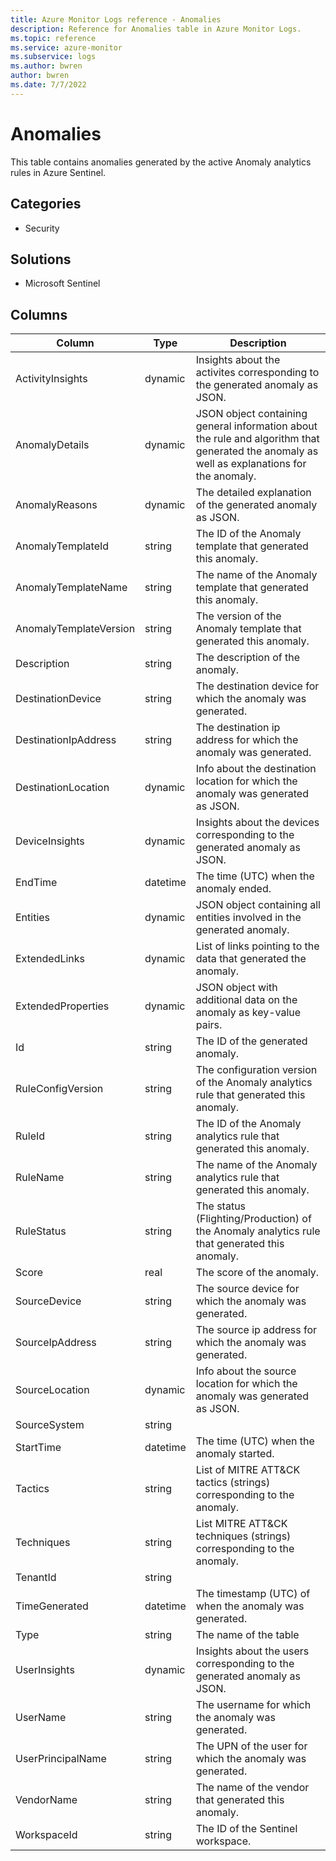 ```yaml
---
title: Azure Monitor Logs reference - Anomalies
description: Reference for Anomalies table in Azure Monitor Logs.
ms.topic: reference
ms.service: azure-monitor
ms.subservice: logs
ms.author: bwren
author: bwren
ms.date: 7/7/2022
---
```


# Anomalies

 This table contains anomalies generated by the active Anomaly analytics rules in Azure Sentinel.

## Categories

- Security
## Solutions

- Microsoft Sentinel




## Columns

| Column | Type | Description |
| --- | --- | --- |
| ActivityInsights | dynamic | Insights about the activites corresponding to the generated anomaly as JSON. |
| AnomalyDetails | dynamic | JSON object containing general information about the rule and algorithm that generated the anomaly as well as explanations for the anomaly. |
| AnomalyReasons | dynamic | The detailed explanation of the generated anomaly as JSON. |
| AnomalyTemplateId | string | The ID of the Anomaly template that generated this anomaly. |
| AnomalyTemplateName | string | The name of the Anomaly template that generated this anomaly. |
| AnomalyTemplateVersion | string | The version of the Anomaly template that generated this anomaly. |
| Description | string | The description of the anomaly. |
| DestinationDevice | string | The destination device for which the anomaly was generated. |
| DestinationIpAddress | string | The destination ip address for which the anomaly was generated. |
| DestinationLocation | dynamic | Info about the destination location for which the anomaly was generated as JSON. |
| DeviceInsights | dynamic | Insights about the devices corresponding to the generated anomaly as JSON. |
| EndTime | datetime | The time (UTC) when the anomaly ended. |
| Entities | dynamic | JSON object containing all entities involved in the generated anomaly. |
| ExtendedLinks | dynamic | List of links pointing to the data that generated the anomaly. |
| ExtendedProperties | dynamic | JSON object with additional data on the anomaly as key-value pairs. |
| Id | string | The ID of the generated anomaly. |
| RuleConfigVersion | string | The configuration version of the Anomaly analytics rule that generated this anomaly. |
| RuleId | string | The ID of the Anomaly analytics rule that generated this anomaly. |
| RuleName | string | The name of the Anomaly analytics rule that generated this anomaly. |
| RuleStatus | string | The status (Flighting/Production) of the Anomaly analytics rule that generated this anomaly. |
| Score | real | The score of the anomaly. |
| SourceDevice | string | The source device for which the anomaly was generated. |
| SourceIpAddress | string | The source ip address for which the anomaly was generated. |
| SourceLocation | dynamic | Info about the source location for which the anomaly was generated as JSON. |
| SourceSystem | string |  |
| StartTime | datetime | The time (UTC) when the anomaly started. |
| Tactics | string | List of MITRE ATT&CK tactics (strings) corresponding to the anomaly. |
| Techniques | string | List MITRE ATT&CK techniques (strings) corresponding to the anomaly. |
| TenantId | string |  |
| TimeGenerated | datetime | The timestamp (UTC) of when the anomaly was generated. |
| Type | string | The name of the table |
| UserInsights | dynamic | Insights about the users corresponding to the generated anomaly as JSON. |
| UserName | string | The username for which the anomaly was generated. |
| UserPrincipalName | string | The UPN of the user for which the anomaly was generated. |
| VendorName | string | The name of the vendor that generated this anomaly. |
| WorkspaceId | string | The ID of the Sentinel workspace. |

